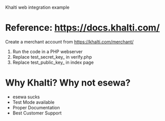 Khalti web integration example


# Reference: https://docs.khalti.com/

Create a merchant account from https://khalti.com/merchant/

1)    Run the code in a PHP webserver
2)    Replace test_secret_key_ in verify.php
3)    Replace test_public_key_ in index page


# Why Khalti? Why not esewa?
- esewa sucks
- Test Mode available
- Proper Documentation
- Best Customer Support
